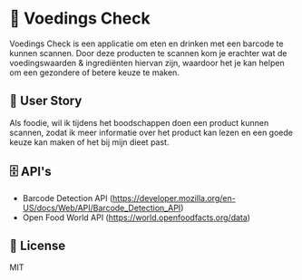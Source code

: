 <!-- in wiki -->

# 🥜 Voedings Check

Voedings Check is een applicatie om eten en drinken met een barcode te kunnen scannen. Door deze producten te scannen kom je erachter wat de voedingswaarden & ingrediënten hiervan zijn, waardoor het je kan helpen om een gezondere of betere keuze te maken.

## 📖 User Story

Als foodie, wil ik tijdens het boodschappen doen een product kunnen scannen, zodat ik meer informatie over het product kan lezen en een goede keuze kan maken of het bij mijn dieet past.

## 🗄️ API's

-   Barcode Detection API (https://developer.mozilla.org/en-US/docs/Web/API/Barcode_Detection_API)
-   Open Food World API (https://world.openfoodfacts.org/data)

## 🔏 License

MIT
